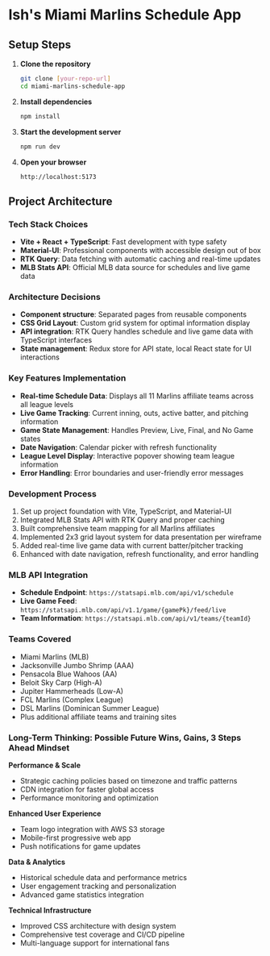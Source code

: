 # Ish's Miami Marlins Schedule App

## Setup Steps

1. **Clone the repository**
   ```bash
   git clone [your-repo-url]
   cd miami-marlins-schedule-app
   ```

2. **Install dependencies**
   ```bash
   npm install
   ```

3. **Start the development server**
   ```bash
   npm run dev
   ```

4. **Open your browser**
   ```
   http://localhost:5173
   ```

## Project Architecture

### Tech Stack Choices
- **Vite + React + TypeScript**: Fast development with type safety
- **Material-UI**: Professional components with accessible design out of box
- **RTK Query**: Data fetching with automatic caching and real-time updates
- **MLB Stats API**: Official MLB data source for schedules and live game data

### Architecture Decisions
- **Component structure**: Separated pages from reusable components
- **CSS Grid Layout**: Custom grid system for optimal information display
- **API integration**: RTK Query handles schedule and live game data with TypeScript interfaces
- **State management**: Redux store for API state, local React state for UI interactions

### Key Features Implementation
- **Real-time Schedule Data**: Displays all 11 Marlins affiliate teams across all league levels
- **Live Game Tracking**: Current inning, outs, active batter, and pitching information
- **Game State Management**: Handles Preview, Live, Final, and No Game states
- **Date Navigation**: Calendar picker with refresh functionality
- **League Level Display**: Interactive popover showing team league information
- **Error Handling**: Error boundaries and user-friendly error messages

### Development Process
1. Set up project foundation with Vite, TypeScript, and Material-UI
2. Integrated MLB Stats API with RTK Query and proper caching
3. Built comprehensive team mapping for all Marlins affiliates
4. Implemented 2x3 grid layout system for data presentation per wireframe
5. Added real-time live game data with current batter/pitcher tracking
6. Enhanced with date navigation, refresh functionality, and error handling

### MLB API Integration
- **Schedule Endpoint**: `https://statsapi.mlb.com/api/v1/schedule`
- **Live Game Feed**: `https://statsapi.mlb.com/api/v1.1/game/{gamePk}/feed/live`
- **Team Information**: `https://statsapi.mlb.com/api/v1/teams/{teamId}`

### Teams Covered
- Miami Marlins (MLB)
- Jacksonville Jumbo Shrimp (AAA)
- Pensacola Blue Wahoos (AA)
- Beloit Sky Carp (High-A)
- Jupiter Hammerheads (Low-A)
- FCL Marlins (Complex League)
- DSL Marlins (Dominican Summer League)
- Plus additional affiliate teams and training sites

### Long-Term Thinking: Possible Future Wins, Gains, 3 Steps Ahead Mindset
**Performance & Scale**
- Strategic caching policies based on timezone and traffic patterns
- CDN integration for faster global access
- Performance monitoring and optimization

**Enhanced User Experience**  
- Team logo integration with AWS S3 storage
- Mobile-first progressive web app
- Push notifications for game updates

**Data & Analytics**
- Historical schedule data and performance metrics
- User engagement tracking and personalization
- Advanced game statistics integration

**Technical Infrastructure**
- Improved CSS architecture with design system
- Comprehensive test coverage and CI/CD pipeline
- Multi-language support for international fans